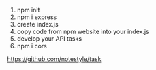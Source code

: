 1. npm init
2. npm i express
3. create index.js
4. copy code from npm website into your index.js
5. develop your API tasks
6. npm i cors

https://github.com/notestyle/task
